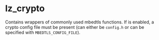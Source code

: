 # lz_crypto
Contains wrappers of commonly used mbedtls functions.
If  is enabled, a crypto config file must be present (can either be `config.h` or can be specified with `MBEDTLS_CONFIG_FILE`).

